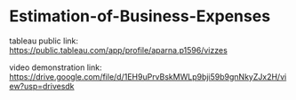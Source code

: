 # Estimation-of-Business-Expenses



tableau public link: https://public.tableau.com/app/profile/aparna.p1596/vizzes

video demonstration link: https://drive.google.com/file/d/1EH9uPrvBskMWLp9bji59b9gnNkyZJx2H/view?usp=drivesdk
